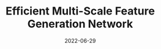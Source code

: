 ---
title: "Efficient Multi-Scale Feature Generation Network"
collection: publications
permalink: /publication/2022-06-29-emg
excerpt: ''
date: 2022-06-29
venue: 'Korea Computer Congress (KCC)'
paper: 'https://www.dbpia.co.kr/journal/articleDetail?nodeId=NODE11113433'
citation: ''
authors: 'Gwanghan Lee, <strong> Saebyeol Shin* </strong>, Simon S. Woo'
image: 'images/mask.png'
code: ''
web: ''
---